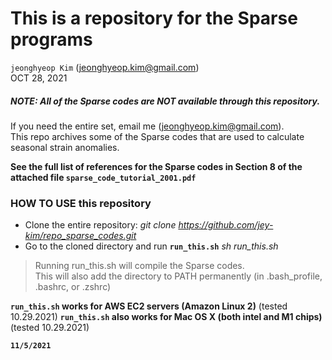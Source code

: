 # This is a repository for the Sparse programs
`jeonghyeop Kim` (jeonghyeop.kim@gmail.com) \
OCT 28, 2021

##### NOTE: All of the Sparse codes are NOT available through this repository.
 If you need the entire set, email me (jeonghyeop.kim@gmail.com). \
 This repo archives some of the Sparse codes that are used to calculate seasonal strain anomalies.

**See the full list of references for the Sparse codes in Section 8 of the attached file `sparse_code_tutorial_2001.pdf`**


### HOW TO USE this repository 

- Clone the entire repository: *git clone https://github.com/jey-kim/repo_sparse_codes.git* 
- Go to the cloned directory and run **`run_this.sh`** *sh run_this.sh* 
>    Running run_this.sh will compile the Sparse codes. \
>    This will also add the directory to PATH permanently (in .bash_profile, .bashrc, or .zshrc)


**`run_this.sh` works for AWS EC2 servers (Amazon Linux 2)** (tested 10.29.2021)
**`run_this.sh` also works for Mac OS X (both intel and M1 chips)** (tested 10.29.2021)

**`11/5/2021`**
